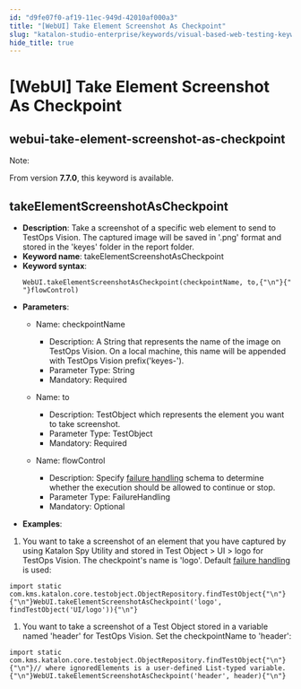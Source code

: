 ```yaml
---
id: "d9fe07f0-af19-11ec-949d-42010af000a3"
title: "[WebUI] Take Element Screenshot As Checkpoint"
slug: "katalon-studio-enterprise/keywords/visual-based-web-testing-keywords/webui-take-element-screenshot-as-checkpoint"
hide_title: true
---
```


# <a id="id_0" class="anchor_top_offset"/><a id="ariaid-title1" class="anchor_top_offset"/>[WebUI] Take Element Screenshot As Checkpoint

  

## <a id="id_0__id" class="anchor_top_offset"/>webui-take-element-screenshot-as-checkpoint

              
<div xmlns="http://www.w3.org/1999/xhtml" className="note note note_note"><span className="note__title">Note:</span> 
  <p className="p">From version <strong className="ph b">7.7.0</strong>, this keyword is
    available.</p>
</div>
      
  

## <a id="id_0__id_1" class="anchor_top_offset"/>takeElementScreenshotAsCheckpoint

              
<ul xmlns="http://www.w3.org/1999/xhtml" className="ul">   <li className="li">     <strong className="ph b">Description</strong>: Take a screenshot of a specific     web element to send to TestOps Vision. The captured image will be     saved in '.png' format and stored in the 'keyes' folder in the     report folder.</li>   <li className="li">     <strong className="ph b">Keyword name</strong>:     takeElementScreenshotAsCheckpoint</li>   <li className="li">     <strong className="ph b">Keyword syntax</strong>:     <pre className="pre codeblock"><code>WebUI.takeElementScreenshotAsCheckpoint(checkpointName, to,{"\n"}{"               "}flowControl)</code></pre>   </li>   <li className="li">     <p className="p">       <strong className="ph b">Parameters</strong>:</p>     <ul className="ul">       <li className="li">         <p className="p">Name: checkpointName</p>         <ul className="ul">           <li className="li">Description: A String that represents the name of the image on             TestOps Vision. On a local machine, this name will be appended with             TestOps Vision prefix('keyes-').</li>           <li className="li">Parameter Type: String</li>           <li className="li">Mandatory: Required</li>         </ul>       </li>       <li className="li">         <p className="p">Name: to</p>         <ul className="ul">           <li className="li">Description: TestObject which represents the element you want             to take screenshot.</li>           <li className="li">Parameter Type: TestObject</li>           <li className="li">Mandatory: Required</li>         </ul>       </li>       <li className="li">         <p className="p">Name: flowControl</p>         <ul className="ul">           <li className="li">Description: Specify <a className="xref j-external-link" href="http:///x/qAAM" target="_blank">failure handling</a>             schema to determine whether the execution should be allowed to             continue or stop.</li>           <li className="li">Parameter Type: FailureHandling</li>           <li className="li">Mandatory: Optional</li>         </ul>       </li>     </ul>   </li>   <li className="li">     <p className="p">       <strong className="ph b">Examples</strong>:</p>   </li> </ul> 
      
<ol xmlns="http://www.w3.org/1999/xhtml" className="ol">   <li className="li">You want to take a screenshot of an element that you have     captured by using Katalon Spy Utility and stored in Test Object     &gt; UI &gt; logo for TestOps Vision. The checkpoint's name is     'logo'. Default <a className="xref j-external-link" href="http:///x/qAAM" target="_blank">failure handling</a> is     used:</li> </ol> 
              
<pre xmlns="http://www.w3.org/1999/xhtml" className="pre codeblock"><code>import static com.kms.katalon.core.testobject.ObjectRepository.findTestObject{"\n"}{"\n"}WebUI.takeElementScreenshotAsCheckpoint('logo', findTestObject('UI/logo')){"\n"}</code></pre> 
            
<ol xmlns="http://www.w3.org/1999/xhtml" className="ol">   <li className="li">You want to take a screenshot of a Test Object stored in a     variable named 'header' for TestOps Vision. Set the checkpointName     to 'header':</li> </ol> 
              
<pre xmlns="http://www.w3.org/1999/xhtml" className="pre codeblock"><code>import static com.kms.katalon.core.testobject.ObjectRepository.findTestObject{"\n"}{"\n"}// where ignoredElements is a user-defined List-typed variable.{"\n"}WebUI.takeElementScreenshotAsCheckpoint('header', header){"\n"}</code></pre> 
            

